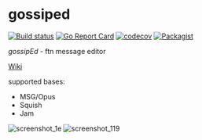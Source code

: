 # gossiped
[![Build status](https://ci.appveyor.com/api/projects/status/b04rcghch4pskvmu/branch/master?svg=true)](https://ci.appveyor.com/project/askovpen/gossiped/branch/master)
[![Go Report Card](https://goreportcard.com/badge/github.com/askovpen/gossiped)](https://goreportcard.com/report/github.com/askovpen/gossiped)
[![codecov](https://codecov.io/gh/askovpen/gossiped/branch/master/graph/badge.svg)](https://codecov.io/gh/askovpen/gossiped)
[![Packagist](https://img.shields.io/packagist/l/doctrine/orm.svg)](https://github.com/askovpen/gossiped/blob/master/LICENSE.txt)

*gossipEd* - ftn message editor

[Wiki](https://github.com/askovpen/gossiped/wiki)

supported bases:
  - MSG/Opus
  - Squish
  - Jam
  
![screenshot_1e](https://user-images.githubusercontent.com/1572969/44003537-88f4dc98-9e5c-11e8-9fea-7479eebee547.png)
![screenshot_119](https://user-images.githubusercontent.com/1572969/44003539-8b3c6ab6-9e5c-11e8-822e-1d301d6cf9d3.png)
